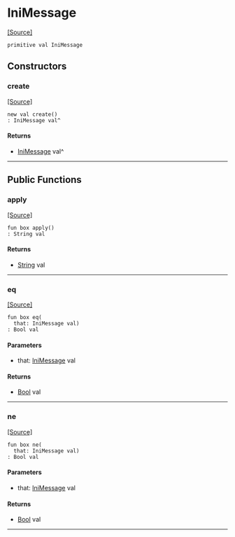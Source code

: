 # IniMessage
<span class="source-link">[[Source]](src/mqtt-configurator/iniStrings.md#L-0-68)</span>
```pony
primitive val IniMessage
```

## Constructors

### create
<span class="source-link">[[Source]](src/mqtt-configurator/iniStrings.md#L-0-68)</span>


```pony
new val create()
: IniMessage val^
```

#### Returns

* [IniMessage](mqtt-configurator-IniMessage.md) val^

---

## Public Functions

### apply
<span class="source-link">[[Source]](src/mqtt-configurator/iniStrings.md#L-0-68)</span>


```pony
fun box apply()
: String val
```

#### Returns

* [String](builtin-String.md) val

---

### eq
<span class="source-link">[[Source]](src/mqtt-configurator/iniStrings.md#L-0-68)</span>


```pony
fun box eq(
  that: IniMessage val)
: Bool val
```
#### Parameters

*   that: [IniMessage](mqtt-configurator-IniMessage.md) val

#### Returns

* [Bool](builtin-Bool.md) val

---

### ne
<span class="source-link">[[Source]](src/mqtt-configurator/iniStrings.md#L-0-68)</span>


```pony
fun box ne(
  that: IniMessage val)
: Bool val
```
#### Parameters

*   that: [IniMessage](mqtt-configurator-IniMessage.md) val

#### Returns

* [Bool](builtin-Bool.md) val

---

